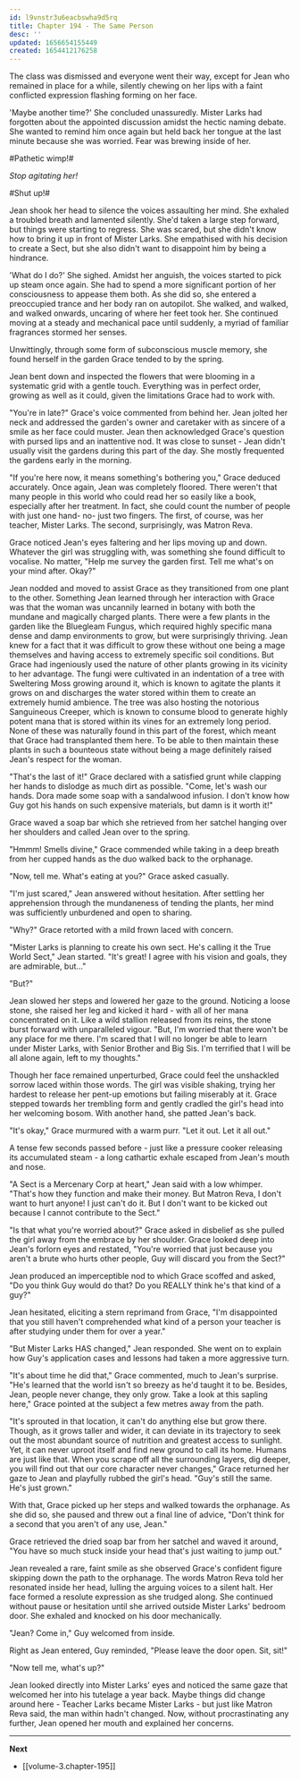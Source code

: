 ```yaml
---
id: l9vnstr3u6eacbswha9d5rq
title: Chapter 194 - The Same Person
desc: ''
updated: 1656654155449
created: 1654412176258
---
```


The class was dismissed and everyone went their way, except for Jean who remained in place for a while, silently chewing on her lips with a faint conflicted expression flashing forming on her face.

'Maybe another time?' She concluded unassuredly. Mister Larks had forgotten about the appointed discussion amidst the hectic naming debate. She wanted to remind him once again but held back her tongue at the last minute because she was worried. Fear was brewing inside of her.

#Pathetic wimp!#

*Stop agitating her!*

#Shut up!#

Jean shook her head to silence the voices assaulting her mind. She exhaled a troubled breath and lamented silently. She'd taken a large step forward, but things were starting to regress. She was scared, but she didn't know how to bring it up in front of Mister Larks. She empathised with his decision to create a Sect, but she also didn't want to disappoint him by being a hindrance.

'What do I do?' She sighed. Amidst her anguish, the voices started to pick up steam once again. She had to spend a more significant portion of her consciousness to appease them both. As she did so, she entered a preoccupied trance and her body ran on autopilot. She walked, and walked, and walked onwards, uncaring of where her feet took her. She continued moving at a steady and mechanical pace until suddenly, a myriad of familiar fragrances stormed her senses.

Unwittingly, through some form of subconscious muscle memory, she found herself in the garden Grace tended to by the spring.

Jean bent down and inspected the flowers that were blooming in a systematic grid with a gentle touch. Everything was in perfect order, growing as well as it could, given the limitations Grace had to work with.

"You're in late?" Grace's voice commented from behind her. Jean jolted her neck and addressed the garden's owner and caretaker with as sincere of a smile as her face could muster. Jean then acknowledged Grace's question with pursed lips and an inattentive nod. It was close to sunset - Jean didn't usually visit the gardens during this part of the day. She mostly frequented the gardens early in the morning.

"If you're here now, it means something's bothering you," Grace deduced accurately. Once again, Jean was completely floored. There weren't that many people in this world who could read her so easily like a book, especially after her treatment. In fact, she could count the number of people with just one hand- no- just two fingers. The first, of course, was her teacher, Mister Larks. The second, surprisingly, was Matron Reva.

Grace noticed Jean's eyes faltering and her lips moving up and down. Whatever the girl was struggling with, was something she found difficult to vocalise. No matter, "Help me survey the garden first. Tell me what's on your mind after. Okay?"

Jean nodded and moved to assist Grace as they transitioned from one plant to the other. Something Jean learned through her interaction with Grace was that the woman was uncannily learned in botany with both the mundane and magically charged plants. There were a few plants in the garden like the Bluegleam Fungus, which required highly specific mana dense and damp environments to grow, but were surprisingly thriving. Jean knew for a fact that it was difficult to grow these without one being a mage themselves and having access to extremely specific soil conditions. But Grace had ingeniously used the nature of other plants growing in its vicinity to her advantage. The fungi were cultivated in an indentation of a tree with Sweltering Moss growing around it, which is known to agitate the plants it grows on and discharges the water stored within them to create an extremely humid ambience. The tree was also hosting the notorious Sanguineous Creeper, which is known to consume blood to generate highly potent mana that is stored within its vines for an extremely long period. None of these was naturally found in this part of the forest, which meant that Grace had transplanted them here. To be able to then maintain these plants in such a bounteous state without being a mage definitely raised Jean's respect for the woman.

"That's the last of it!" Grace declared with a satisfied grunt while clapping her hands to dislodge as much dirt as possible. "Come, let's wash our hands. Dora made some soap with a sandalwood infusion. I don't know how Guy got his hands on such expensive materials, but damn is it worth it!"

Grace waved a soap bar which she retrieved from her satchel hanging over her shoulders and called Jean over to the spring.

"Hmmm! Smells divine," Grace commended while taking in a deep breath from her cupped hands as the duo walked back to the orphanage.

"Now, tell me. What's eating at you?" Grace asked casually.

"I'm just scared," Jean answered without hesitation. After settling her apprehension through the mundaneness of tending the plants, her mind was sufficiently unburdened and open to sharing.

"Why?" Grace retorted with a mild frown laced with concern.

"Mister Larks is planning to create his own sect. He's calling it the True World Sect," Jean started. "It's great! I agree with his vision and goals, they are admirable, but..."

"But?"

Jean slowed her steps and lowered her gaze to the ground. Noticing a loose stone, she raised her leg and kicked it hard - with all of her mana concentrated on it. Like a wild stallion released from its reins, the stone burst forward with unparalleled vigour. "But, I'm worried that there won't be any place for me there. I'm scared that I will no longer be able to learn under Mister Larks, with Senior Brother and Big Sis. I'm terrified that I will be all alone again, left to my thoughts."

Though her face remained unperturbed, Grace could feel the unshackled sorrow laced within those words. The girl was visible shaking, trying her hardest to release her pent-up emotions but failing miserably at it. Grace stepped towards her trembling form and gently cradled the girl's head into her welcoming bosom. With another hand, she patted Jean's back.

"It's okay," Grace murmured with a warm purr. "Let it out. Let it all out."

A tense few seconds passed before - just like a pressure cooker releasing its accumulated steam - a long cathartic exhale escaped from Jean's mouth and nose.

"A Sect is a Mercenary Corp at heart," Jean said with a low whimper. "That's how they function and make their money. But Matron Reva, I don't want to hurt anyone! I just can't do it. But I don't want to be kicked out because I cannot contribute to the Sect."

"Is that what you're worried about?" Grace asked in disbelief as she pulled the girl away from the embrace by her shoulder. Grace looked deep into Jean's forlorn eyes and restated, "You're worried that just because you aren't a brute who hurts other people, Guy will discard you from the Sect?"

Jean produced an imperceptible nod to which Grace scoffed and asked, "Do you think Guy would do that? Do you REALLY think he's that kind of a guy?"

Jean hesitated, eliciting a stern reprimand from Grace, "I'm disappointed that you still haven't comprehended what kind of a person your teacher is after studying under them for over a year."

"But Mister Larks HAS changed," Jean responded. She went on to explain how Guy's application cases and lessons had taken a more aggressive turn.

"It's about time he did that," Grace commented, much to Jean's surprise. "He's learned that the world isn't so breezy as he'd taught it to be. Besides, Jean, people never change, they only grow. Take a look at this sapling here," Grace pointed at the subject a few metres away from the path.

"It's sprouted in that location, it can't do anything else but grow there. Though, as it grows taller and wider, it can deviate in its trajectory to seek out the most abundant source of nutrition and greatest access to sunlight. Yet, it can never uproot itself and find new ground to call its home. Humans are just like that. When you scrape off all the surrounding layers, dig deeper, you will find out that our core character never changes," Grace returned her gaze to Jean and playfully rubbed the girl's head. "Guy's still the same. He's just grown."

With that, Grace picked up her steps and walked towards the orphanage. As she did so, she paused and threw out a final line of advice, "Don't think for a second that you aren't of any use, Jean."

Grace retrieved the dried soap bar from her satchel and waved it around, "You have so much stuck inside your head that's just waiting to jump out."

Jean revealed a rare, faint smile as she observed Grace's confident figure skipping down the path to the orphanage. The words Matron Reva told her resonated inside her head, lulling the arguing voices to a silent halt. Her face formed a resolute expression as she trudged along. She continued without pause or hesitation until she arrived outside Mister Larks' bedroom door. She exhaled and knocked on his door mechanically.

"Jean? Come in," Guy welcomed from inside.

Right as Jean entered, Guy reminded, "Please leave the door open. Sit, sit!"

"Now tell me, what's up?"

Jean looked directly into Mister Larks' eyes and noticed the same gaze that welcomed her into his tutelage a year back. Maybe things did change around here - Teacher Larks became Mister Larks - but just like Matron Reva said, the man within hadn't changed. Now, without procrastinating any further, Jean opened her mouth and explained her concerns.

____

**Next**
* [[volume-3.chapter-195]]